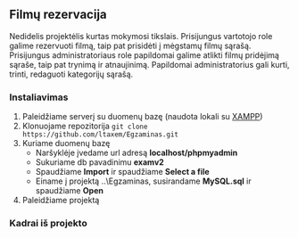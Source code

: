 ## Filmų rezervacija
Nedidelis projektėlis kurtas mokymosi tikslais. Prisijungus vartotojo role galime rezervuoti filmą, taip pat prisidėti į mėgstamų filmų sąrašą.
Prisijungus administratoriaus role papildomai galime atlikti filmų pridėjimą sąraše, taip pat trynimą ir atnaujinimą. Papildomai administratorius gali kurti,
trinti, redaguoti kategorijų sąrašą.

### Instaliavimas
1. Paleidžiame serverį su duomenų bazę (naudota lokali su [XAMPP](https://www.apachefriends.org/download.html))
2. Klonuojame repozitorija `git clone https://github.com/ltaxem/Egzaminas.git`
3. Kuriame duomenų bazę
   - Naršyklėje įvedame url adresą **localhost/phpmyadmin**
   - Sukuriame db pavadinimu **examv2**
   - Spaudžiame **Import** ir spaudžiame **Select a file**
   - Einame į projektą ..\Egzaminas, susirandame **MySQL.sql** ir spaudžiame **Open**
4. Paleidžiame projektą

### Kadrai iš projekto
